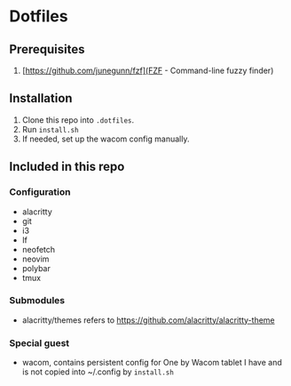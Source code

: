 # Dotfiles

## Prerequisites

1. [https://github.com/junegunn/fzf](FZF - Command-line fuzzy finder)

## Installation

1. Clone this repo into `.dotfiles`.
2. Run `install.sh`
3. If needed, set up the wacom config manually.

## Included in this repo

### Configuration
- alacritty
- git
- i3
- lf
- neofetch
- neovim
- polybar
- tmux

### Submodules
- alacritty/themes refers to https://github.com/alacritty/alacritty-theme

### Special guest
- wacom, contains persistent config for One by Wacom tablet I have and is not copied into ~/.config by `install.sh`
